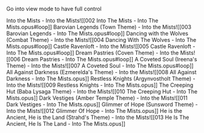 Go into view mode to have full control

Into the Mists - Into the Mists![[002 Into The Mists - Into The Mists.opus#loop]]
Barovian Legends (Town Theme) - Into the Mists![[003 Barovian Legends - Into The Mists.opus#loop]]
Dancing with the Wolves (Combat Theme) - Into the Mists![[004 Dancing With The Wolves - Into The Mists.opus#loop]]
Castle Ravenloft - Into the Mists![[005 Castle Ravenloft - Into The Mists.opus#loop]]
Dream Pastries (Coven Theme) - Into the Mists![[006 Dream Pastries - Into The Mists.opus#loop]]
A Coveted Soul (Ireena's Theme) - Into the Mists![[007 A Coveted Soul - Into The Mists.opus#loop]]
All Against Darkness (Ezmerelda's Theme) - Into the Mists![[008 All Against Darkness - Into The Mists.opus]]
Restless Knights (Argynvostholt Theme) - Into the Mists![[009 Restless Knights - Into The Mists.opus]]
The Creeping Hut (Baba Lysaga Theme) - Into the Mists![[010 The Creeping Hut - Into The Mists.opus]]
Dark Vestiges (Amber Temple Theme) - Into the Mists![[011 Dark Vestiges - Into The Mists.opus]]
Glimmer of Hope (Sunsword Theme) - Into the Mists![[012 Glimmer Of Hope - Into The Mists.opus]]
He is the Ancient, He is the Land (Strahd's Theme) - Into the Mists![[013 He Is The Ancient, He Is The Land - Into The Mists.opus]]